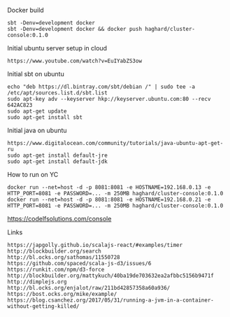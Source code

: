 Docker build
    
    sbt -Denv=development docker
    sbt -Denv=development docker && docker push haghard/cluster-console:0.1.0

Initial ubuntu server setup in cloud

    https://www.youtube.com/watch?v=EuIYabZS3ow

Initial sbt on ubuntu 
    
    echo "deb https://dl.bintray.com/sbt/debian /" | sudo tee -a /etc/apt/sources.list.d/sbt.list
    sudo apt-key adv --keyserver hkp://keyserver.ubuntu.com:80 --recv 642AC823
    sudo apt-get update
    sudo apt-get install sbt

Initial java on ubuntu

    https://www.digitalocean.com/community/tutorials/java-ubuntu-apt-get-ru
    sudo apt-get install default-jre
    sudo apt-get install default-jdk
   	  
	  
How to run on YC 
  
  `docker run --net=host -d -p 8081:8081 -e HOSTNAME=192.168.0.13 -e HTTP_PORT=8081 -e PASSWORD=... -m 250MB haghard/cluster-console:0.1.0`
  `docker run --net=host -d -p 8081:8081 -e HOSTNAME=192.168.0.21 -e HTTP_PORT=8081 -e PASSWORD=... -m 250MB haghard/cluster-console:0.1.0`
 
  https://codelfsolutions.com/console  
	  
Links
    
    https://japgolly.github.io/scalajs-react/#examples/timer
    http://blockbuilder.org/search
    http://bl.ocks.org/sathomas/11550728
    https://github.com/spaced/scala-js-d3/issues/6
    https://runkit.com/npm/d3-force    
    http://blockbuilder.org/mattykuch/40ba19de703632ea2afbbc5156b9471f    
    http://dimplejs.org        
    http://bl.ocks.org/enjalot/raw/211bd42857358a60a936/
    https://bost.ocks.org/mike/example/
    https://blog.csanchez.org/2017/05/31/running-a-jvm-in-a-container-without-getting-killed/